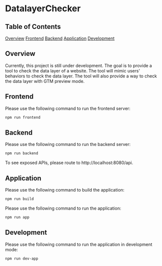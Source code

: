 # DatalayerChecker

## Table of Contents

[Overview](#overview)
[Frontend](#frontend)
[Backend](#backend)
[Application](#application)
[Development](#development)

## Overview

Currently, this project is still under development. The goal is to provide a tool to check the data layer of a website. The tool will mimic users' behaviors to check the data layer. The tool will also provide a way to check the data layer with GTM preview mode.

## Frontend

Please use the following command to run the frontend server:

```bash
npm run frontend
```

## Backend

Please use the following command to run the backend server:

```bash
npm run backend
```

To see exposed APIs, please route to http://localhost:8080/api.

## Application

Please use the following command to build the application:

```bash
npm run build
```

Please use the following command to run the application:

```bash
npm run app
```

## Development

Please use the following command to run the application in development mode:

```bash
npm run dev-app
```

